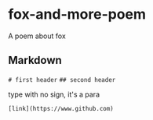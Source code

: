 # fox-and-more-poem
A poem about fox

## Markdown

`# first header`
`## second header`

type with no sign, it's a para

`[link](https://www.github.com)`
